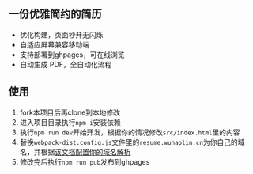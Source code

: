 ## 一份优雅简约的简历
- 优化构建，页面秒开无闪烁
- 自适应屏幕兼容移动端
- 支持部署到ghpages，可在线浏览
- 自动生成 PDF，全自动化流程

## 使用
1. fork本项目后再clone到本地修改
2. 进入项目目录执行`npm i`安装依赖
3. 执行`npm run dev`开始开发，根据你的情况修改`src/index.html`里的内容
4. 替换`webpack-dist.config.js`文件里的`resume.wuhaolin.cn`为你自己的域名，并根据[该文档配置你的域名解析](https://help.github.com/cn/github/working-with-github-pages/about-custom-domains-and-github-pages)
5. 修改完后执行`npm run pub`发布到ghpages
